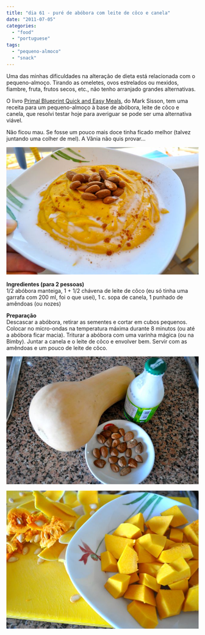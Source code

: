 ```yaml
---
title: "dia 61 - puré de abóbora com leite de côco e canela"
date: "2011-07-05"
categories: 
  - "food"
  - "portuguese"
tags: 
  - "pequeno-almoco"
  - "snack"
---
```


Uma das minhas dificuldades na alteração de dieta está relacionada com o pequeno-almoço. Tirando as omeletes, ovos estrelados ou mexidos, fiambre, fruta, frutos secos, etc., não tenho arranjado grandes alternativas.  
  
O livro [Primal Blueprint Quick and Easy Meals](http://www.amazon.com/Primal-Blueprint-Quick-Easy-Meals/dp/0982207743), do Mark Sisson, tem uma receita para um pequeno-almoço à base de abóbora, leite de côco e canela, que resolvi testar hoje para averiguar se pode ser uma alternativa viável.  
  
Não ficou mau. Se fosse um pouco mais doce tinha ficado melhor (talvez juntando uma colher de mel). A Vânia não quis provar...  
  
[![](images/Cozinha+de+Caverna+-+1375.jpg)](http://2.bp.blogspot.com/-orxJgLZ9pjQ/ThOVLejI7yI/AAAAAAAAESo/iiqNxEC6Ego/s1600/Cozinha+de+Caverna+-+1375.jpg)  
  
  
**Ingredientes (para 2 pessoas)**  
1/2 abóbora manteiga, 1 + 1/2 chávena de leite de côco (eu só tinha uma garrafa com 200 ml, foi o que usei), 1 c. sopa de canela, 1 punhado de amêndoas (ou nozes)  
  
**Preparação**  
Descascar a abóbora, retirar as sementes e cortar em cubos pequenos. Colocar no micro-ondas na temperatura máxima durante 8 minutos (ou até a abóbora ficar macia). Triturar a abóbora com uma varinha mágica (ou na Bimby). Juntar a canela e o leite de côco e envolver bem. Servir com as amêndoas e um pouco de leite de côco.  
  

[![](images/Cozinha+de+Caverna+-+1369.jpg)](http://1.bp.blogspot.com/-IIblxVA6ofo/ThOWgslpV-I/AAAAAAAAESs/WsSWc8CmmPs/s1600/Cozinha+de+Caverna+-+1369.jpg)

  

[](http://1.bp.blogspot.com/-IIblxVA6ofo/ThOWgslpV-I/AAAAAAAAESs/WsSWc8CmmPs/s1600/Cozinha+de+Caverna+-+1369.jpg)[![](images/Cozinha+de+Caverna+-+1371.jpg)](http://2.bp.blogspot.com/-A2D0mgwLF7I/ThOVKuziaFI/AAAAAAAAESk/9xezEi1sPZY/s1600/Cozinha+de+Caverna+-+1371.jpg)
